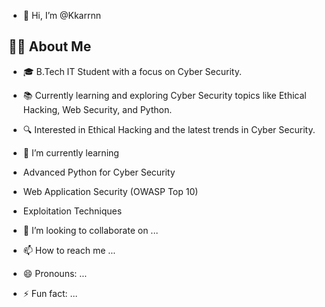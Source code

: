 - 👋 Hi, I’m @Kkarrnn

## 👨‍💻 About Me
- 🎓 B.Tech IT Student with a focus on Cyber Security.
- 📚 Currently learning and exploring Cyber Security topics like Ethical Hacking, Web Security, and Python.
- 🔍 Interested in Ethical Hacking and the latest trends in Cyber Security.

- 🌱 I’m currently learning
- Advanced Python for Cyber Security
- Web Application Security (OWASP Top 10)
- Exploitation Techniques

- 💞️ I’m looking to collaborate on ...
- 📫 How to reach me ...
- 😄 Pronouns: ...
- ⚡ Fun fact: ...

<!---
Kkarrnn/Kkarrnn is a ✨ special ✨ repository because its `README.md` (this file) appears on your GitHub profile.
You can click the Preview link to take a look at your changes.
--->
